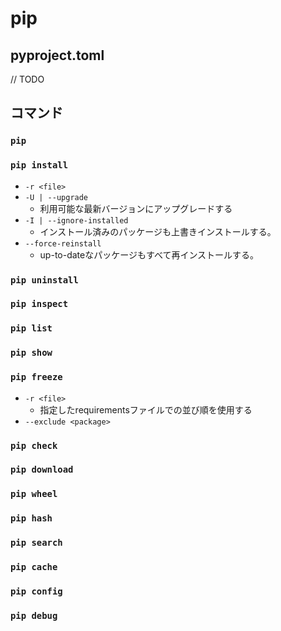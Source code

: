 # pip
## pyproject.toml
// TODO

## コマンド
### `pip`

### `pip install`
- `-r <file>`
- `-U | --upgrade`
  - 利用可能な最新バージョンにアップグレードする
- `-I | --ignore-installed`
  - インストール済みのパッケージも上書きインストールする。
- `--force-reinstall`
  - up-to-dateなパッケージもすべて再インストールする。

### `pip uninstall`

### `pip inspect`

### `pip list`

### `pip show`

### `pip freeze`
- `-r <file>`
  - 指定したrequirementsファイルでの並び順を使用する
- `--exclude <package>`


### `pip check`

### `pip download`

### `pip wheel`

### `pip hash`

### `pip search`

### `pip cache`

### `pip config`

### `pip debug`


